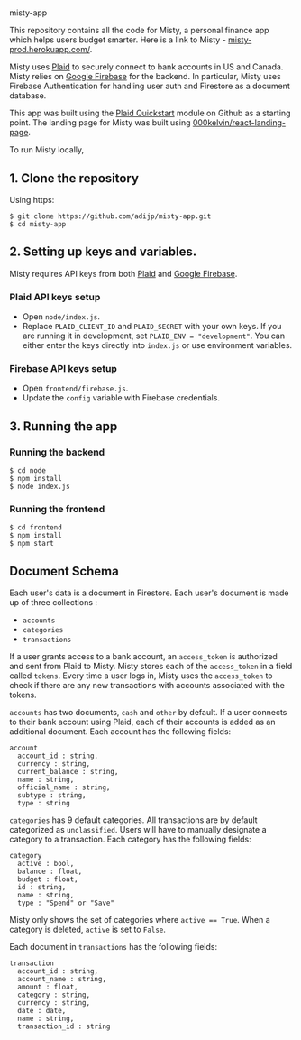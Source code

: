 #

misty-app

This repository contains all the code for Misty, a personal finance app which helps users budget smarter. Here is a link to Misty - [misty-prod.herokuapp.com/](https://misty-prod.herokuapp.com/).

Misty uses [Plaid](https://www.plaid.com) to securely connect to bank accounts in US and Canada. Misty relies on [Google Firebase](https://firebase.google.com/) for the backend. In particular, Misty uses Firebase Authentication for handling user auth and Firestore as a document database.

This app was built using the [Plaid Quickstart](https://github.com/plaid/quickstarthttps://www.plaid.com) module on Github as a starting point. The landing page for Misty was built using [000kelvin/react-landing-page](https://github.com/000kelvin/react-landing-page).

To run Misty locally,

## 1. Clone the repository

Using https:

```
$ git clone https://github.com/adijp/misty-app.git
$ cd misty-app
```

## 2. Setting up keys and variables.

Misty requires API keys from both [Plaid](https://www.plaid.com) and [Google Firebase](https://firebase.google.com/).

### Plaid API keys setup

- Open `node/index.js`.
- Replace `PLAID_CLIENT_ID` and `PLAID_SECRET` with your own keys. If you are running it in
 development, set `PLAID_ENV = "development"`. You can either enter the keys directly into `index.js` or use environment variables.

### Firebase API keys setup
- Open `frontend/firebase.js`.
- Update the `config` variable with Firebase credentials.

## 3. Running the app

### Running the backend

```
$ cd node
$ npm install
$ node index.js
```

### Running the frontend

```
$ cd frontend
$ npm install
$ npm start
```

## Document Schema

Each user's data is a document in Firestore. Each user's document is made up of three collections :
- `accounts`
- `categories`
- `transactions`

If a user grants access to a bank account, an `access_token` is authorized and sent from Plaid to Misty. Misty stores each of the `access_token` in a field called `tokens`. Every time a user logs in, Misty uses the `access_token` to check if there are any new transactions with accounts associated with the tokens.

`accounts` has two documents, `cash` and `other` by default. If a user connects to their bank account using Plaid, each of their accounts is added as an additional document. Each account has the following fields:
```
account
  account_id : string,
  currency : string,
  current_balance : string,
  name : string,
  official_name : string,
  subtype : string,
  type : string
```

`categories` has 9 default categories. All transactions are by default categorized as `unclassified`. Users will have to manually designate a category to a transaction. Each category has the following fields: 
```
category
  active : bool, 
  balance : float, 
  budget : float, 
  id : string, 
  name : string, 
  type : "Spend" or "Save"
```

Misty only shows the set of categories where ```active == True```. When a category is deleted, ```active``` is set to ```False```. 

Each document in ```transactions``` has the following fields: 

```
transaction
  account_id : string,
  account_name : string, 
  amount : float, 
  category : string, 
  currency : string, 
  date : date, 
  name : string, 
  transaction_id : string
```
